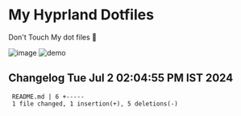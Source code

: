 # My Hyprland Dotfiles
  Don't Touch My dot files 🙂
 

  ![image](https://github.com/ALEX5402/dotfiles/assets/76860596/2fbe6020-4d76-4cf7-b052-58ff43cda405)
  ![demo](https://github.com/ALEX5402/dotfiles/assets/76860596/ff68bba7-e8da-49d3-a716-3ed3d73cfc25)

 
## Changelog Tue Jul  2 02:04:55 PM IST 2024
```
 README.md | 6 +-----
 1 file changed, 1 insertion(+), 5 deletions(-)
```
 
